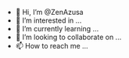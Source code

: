 - 👋 Hi, I’m @ZenAzusa
- 👀 I’m interested in ...
- 🌱 I’m currently learning ...
- 💞️ I’m looking to collaborate on ...
- 📫 How to reach me ...

<!---
ZenAzusa/ZenAzusa is a ✨ special ✨ repository because its `README.md` (this file) appears on your GitHub profile.
You can click the Preview link to take a look at your changes.
--->
